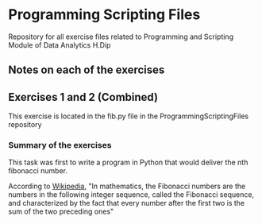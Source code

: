 # Programming Scripting Files

Repository for all exercise files related to Programming and Scripting Module of Data Analytics H.Dip

## Notes on each of the exercises

## Exercises 1 and 2 (Combined)
This exercise is located in the fib.py file in the ProgrammingScriptingFiles repository
### Summary of the exercises ###
This task was first to write a program in Python that would deliver the nth fibonacci number. 

According to [Wikipedia](https://en.wikipedia.org/wiki/Fibonacci_number), "In mathematics, the Fibonacci numbers are the numbers in the following integer sequence, called the Fibonacci sequence, and characterized by the fact that every number after the first two is the sum of the two preceding ones"
